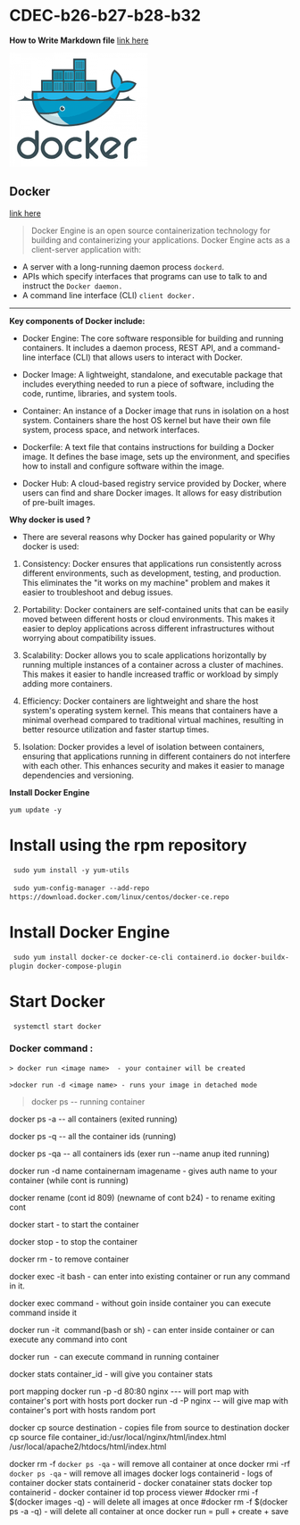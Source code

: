 # CDEC-b26-b27-b28-b32

**How to Write Markdown file**
[link here](https://github.com/DavidAnson/markdownlint/blob/v0.33.0/doc/md023.md)

![docker](/download.png)

## Docker

 [link here](https://docs.docker.com/)

 > Docker Engine is an open source containerization technology for building and containerizing your applications. Docker Engine acts as a client-server application with:

- A server with a long-running daemon process ```dockerd```.
- APIs which specify interfaces that programs can use to talk to and instruct the ```Docker daemon.```
- A command line interface (CLI) ```client docker.```

 ---
**Key components of Docker include:**

- Docker Engine: The core software responsible for building and running containers. It includes a daemon process, REST API, and a command-line interface (CLI) that allows users to interact with Docker.

- Docker Image: A lightweight, standalone, and executable package that includes everything needed to run a piece of software, including the code, runtime, libraries, and system tools.

- Container: An instance of a Docker image that runs in isolation on a host system. Containers share the host OS kernel but have their own file system, process space, and network interfaces.

- Dockerfile: A text file that contains instructions for building a Docker image. It defines the base image, sets up the environment, and specifies how to install and configure software within the image.

- Docker Hub: A cloud-based registry service provided by Docker, where users can find and share Docker images. It allows for easy distribution of pre-built images.

**Why docker is used ?**

- There are several reasons why Docker has gained popularity or Why docker is used:

1. Consistency: Docker ensures that applications run consistently across different environments, such as development, testing, and production. This eliminates the "it works on my machine" problem and makes it easier to troubleshoot and debug issues.

2. Portability: Docker containers are self-contained units that can be easily moved between different hosts or cloud environments. This makes it easier to deploy applications across different infrastructures without worrying about compatibility issues.

3. Scalability: Docker allows you to scale applications horizontally by running multiple instances of a container across a cluster of machines. This makes it easier to handle increased traffic or workload by simply adding more containers.

4. Efficiency: Docker containers are lightweight and share the host system's operating system kernel. This means that containers have a minimal overhead compared to traditional virtual machines, resulting in better resource utilization and faster startup times.

5. Isolation: Docker provides a level of isolation between containers, ensuring that applications running in different containers do not interfere with each other. This enhances security and makes it easier to manage dependencies and versioning.


 **Install Docker Engine** 

```
yum update -y
```
# Install using the rpm repository
```
 sudo yum install -y yum-utils

 sudo yum-config-manager --add-repo https://download.docker.com/linux/centos/docker-ce.repo
 ```


 # Install Docker Engine
```
 sudo yum install docker-ce docker-ce-cli containerd.io docker-buildx-plugin docker-compose-plugin
```
# Start Docker
```
 systemctl start docker
 ```
### Docker command : 

```
> docker run <image name>  - your container will be created 
```
```
>docker run -d <image name> - runs your image in detached mode
```

>docker ps    -- running container

docker ps -a -- all containers (exited running)

docker ps -q -- all the container ids (running)

docker ps -qa -- all containers ids (exer run --name anup ited running)

docker run -d name containernam imagename  - gives auth name to your container (while cont is running)

docker rename  (cont id 809)  (newname of cont b24) - to rename exiting cont

docker start <container id> - to start the container

docker stop <container id> - to stop the container

docker rm <container id> - to remove container

docker exec -it <container id> bash - can enter into existing 
container or run any command in it.

docker exec <container id> command - without goin inside container you can execute command inside it

docker run  -it <image name> command(bash or sh) - can enter inside container or can execute any command into cont

docker run  <image name> <command> - can execute command in running container

docker stats container_id - will give you container stats


port mapping
docker run -p -d 80:80 nginx --- will port map with container's port with hosts port
docker run  -d -P nginx -- will give map with container's port with hosts random port

docker cp source destination - copies file from source to destination
docker cp source file container_id:/usr/local/nginx/html/index.html
/usr/local/apache2/htdocs/html/index.html

docker rm -f `docker ps -qa` - will remove all container at once
docker rmi -rf `docker ps -qa` - will remove all images
docker logs containerid - logs of container
docker stats containerid - docker conatainer stats
docker top containerid  - docker container id top process viewer
#docker rmi -f $(docker images -q) - will delete all images at once
#docker rm -f $(docker ps -a -q)  - will delete all container at once
docker run  = pull  + create + save
```